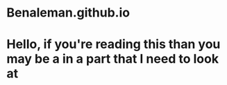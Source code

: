 # Benaleman.github.io
# Hello, if you're reading this than you may be a in a part that I need to look at
